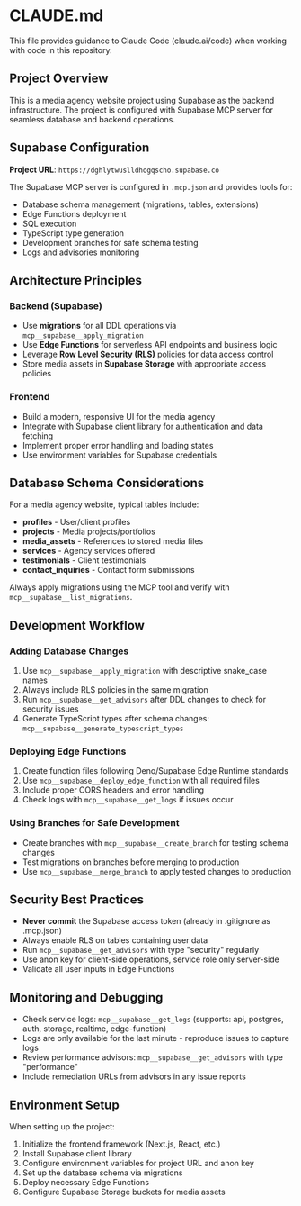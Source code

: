 # CLAUDE.md

This file provides guidance to Claude Code (claude.ai/code) when working with code in this repository.

## Project Overview

This is a media agency website project using Supabase as the backend infrastructure. The project is configured with Supabase MCP server for seamless database and backend operations.

## Supabase Configuration

**Project URL**: `https://dghlytwuslldhogqscho.supabase.co`

The Supabase MCP server is configured in `.mcp.json` and provides tools for:
- Database schema management (migrations, tables, extensions)
- Edge Functions deployment
- SQL execution
- TypeScript type generation
- Development branches for safe schema testing
- Logs and advisories monitoring

## Architecture Principles

### Backend (Supabase)
- Use **migrations** for all DDL operations via `mcp__supabase__apply_migration`
- Use **Edge Functions** for serverless API endpoints and business logic
- Leverage **Row Level Security (RLS)** policies for data access control
- Store media assets in **Supabase Storage** with appropriate access policies

### Frontend
- Build a modern, responsive UI for the media agency
- Integrate with Supabase client library for authentication and data fetching
- Implement proper error handling and loading states
- Use environment variables for Supabase credentials

## Database Schema Considerations

For a media agency website, typical tables include:
- **profiles** - User/client profiles
- **projects** - Media projects/portfolios
- **media_assets** - References to stored media files
- **services** - Agency services offered
- **testimonials** - Client testimonials
- **contact_inquiries** - Contact form submissions

Always apply migrations using the MCP tool and verify with `mcp__supabase__list_migrations`.

## Development Workflow

### Adding Database Changes
1. Use `mcp__supabase__apply_migration` with descriptive snake_case names
2. Always include RLS policies in the same migration
3. Run `mcp__supabase__get_advisors` after DDL changes to check for security issues
4. Generate TypeScript types after schema changes: `mcp__supabase__generate_typescript_types`

### Deploying Edge Functions
1. Create function files following Deno/Supabase Edge Runtime standards
2. Use `mcp__supabase__deploy_edge_function` with all required files
3. Include proper CORS headers and error handling
4. Check logs with `mcp__supabase__get_logs` if issues occur

### Using Branches for Safe Development
- Create branches with `mcp__supabase__create_branch` for testing schema changes
- Test migrations on branches before merging to production
- Use `mcp__supabase__merge_branch` to apply tested changes to production

## Security Best Practices

- **Never commit** the Supabase access token (already in .gitignore as .mcp.json)
- Always enable RLS on tables containing user data
- Run `mcp__supabase__get_advisors` with type "security" regularly
- Use anon key for client-side operations, service role only server-side
- Validate all user inputs in Edge Functions

## Monitoring and Debugging

- Check service logs: `mcp__supabase__get_logs` (supports: api, postgres, auth, storage, realtime, edge-function)
- Logs are only available for the last minute - reproduce issues to capture logs
- Review performance advisors: `mcp__supabase__get_advisors` with type "performance"
- Include remediation URLs from advisors in any issue reports

## Environment Setup

When setting up the project:
1. Initialize the frontend framework (Next.js, React, etc.)
2. Install Supabase client library
3. Configure environment variables for project URL and anon key
4. Set up the database schema via migrations
5. Deploy necessary Edge Functions
6. Configure Supabase Storage buckets for media assets
